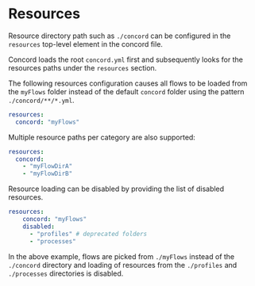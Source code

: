 # Resources

Resource directory path such as `./concord` can be configured in
the `resources` top-level element in the concord file.

Concord loads the root `concord.yml` first and subsequently looks for the
resources paths under the `resources` section.

The following resources configuration causes all flows to be loaded
from the `myFlows` folder instead of the default `concord` folder
using the pattern `./concord/**/*.yml`.

```yaml
resources:
  concord: "myFlows"
```

Multiple resource paths per category are also supported:

```yaml
resources:
  concord:
    - "myFlowDirA"
    - "myFlowDirB"
```

Resource loading can be disabled by providing the list of disabled resources.

```yaml
resources:
    concord: "myFlows"
    disabled:
      - "profiles" # deprecated folders
      - "processes"
```

In the above example, flows are picked from `./myFlows` instead of the `./concord`
directory and loading of resources from the `./profiles` and `./processes`
directories is disabled.
